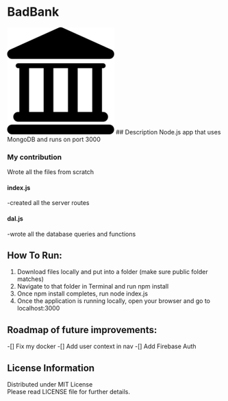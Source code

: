 # BadBank
<img src="./public/bank.png" width=250 height=250>
## Description
Node.js app that uses MongoDB and runs on port 3000 

### My contribution
Wrote all the files from scratch
#### index.js
-created all the server routes

#### dal.js
-wrote all the database queries and functions

## How To Run:
1. Download files locally and put into a folder (make sure public folder matches)
2. Navigate to that folder in Terminal and run npm install
3. Once npm install completes, run node index.js
4. Once the application is running locally, open your browser and go to localhost:3000

## Roadmap of future improvements:
-[] Fix my docker
-[] Add user context in nav
-[] Add Firebase Auth

## License Information
Distributed under MIT License  
Please read LICENSE file for further details.
